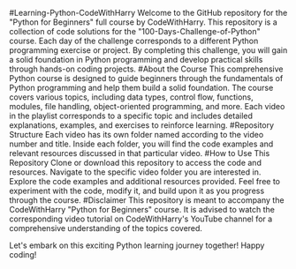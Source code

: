 #Learning-Python-CodeWithHarry
Welcome to the GitHub repository for the "Python for Beginners" full course by CodeWithHarry. This repository is a collection of code solutions for the "100-Days-Challenge-of-Python" course. Each day of the challenge corresponds to a different Python programming exercise or project. By completing this challenge, you will gain a solid foundation in Python programming and develop practical skills through hands-on coding projects.
#About the Course
This comprehensive Python course is designed to guide beginners through the fundamentals of Python programming and help them build a solid foundation. The course covers various topics, including data types, control flow, functions, modules, file handling, object-oriented programming, and more. Each video in the playlist corresponds to a specific topic and includes detailed explanations, examples, and exercises to reinforce learning.
#Repository Structure
Each video has its own folder named according to the video number and title.
Inside each folder, you will find the code examples and relevant resources discussed in that particular video.
#How to Use This Repository
Clone or download this repository to access the code and resources.
Navigate to the specific video folder you are interested in.
Explore the code examples and additional resources provided.
Feel free to experiment with the code, modify it, and build upon it as you progress through the course.
#Disclaimer
This repository is meant to accompany the CodeWithHarry "Python for Beginners" course. It is advised to watch the corresponding video tutorial on CodeWithHarry's YouTube channel for a comprehensive understanding of the topics covered.

Let's embark on this exciting Python learning journey together! Happy coding!
